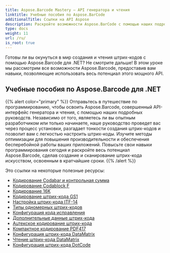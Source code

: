 ```yaml
---
title: Aspose.Barcode Mastery — API генератора и чтения
linktitle: Учебные пособия по Aspose.BarCode
additionalTitle: Ссылки на API Aspose
description: Раскройте возможности Aspose.BarCode с помощью наших подробных руководств. Научитесь шаг за шагом создавать, настраивать и оптимизировать штрих-коды без особых усилий.
type: docs
weight: 11
url: /ru/
is_root: true
---
```


Готовы ли вы окунуться в мир создания и чтения штрих-кодов с помощью Aspose.Barcode для .NET? Не смотрите дальше! В этом уроке мы рассмотрим все возможности Aspose.Barcode, предоставив вам навыки, позволяющие использовать весь потенциал этого мощного API.


## Учебные пособия по Aspose.Barcode для .NET
{{% alert color="primary" %}}
Отправьтесь в путешествие по программированию, чтобы освоить Aspose.Barcode, совершенный API-интерфейс генератора и чтения, с помощью наших подробных руководств. Независимо от того, являетесь ли вы опытным разработчиком или только начинаете, наше руководство проведет вас через процесс установки, разгадает тонкости создания штрих-кодов и позволит вам с легкостью настроить штрих-коды. Изучите методы оптимизации для повышения производительности и обеспечения бесперебойной работы ваших приложений. Повысьте свои навыки программирования сегодня и раскройте весь потенциал Aspose.Barcode, сделав создание и сканирование штрих-кода искусством, освоенным в кратчайшие сроки.
{{% /alert %}}

Это ссылки на некоторые полезные ресурсы:
 
- [Кодирование Codabar и контрольная сумма](./net/codabar-encoding-and-checksum/)
- [Кодирование Codablock F](./net/codablock-f-encoding/)
- [Кодирование 16K](./net/code-16k-encoding/)
- [Кодирование штрих-кода GS1](./net/gs1-barcode-encoding/)
- [Настройка штрих-кода ITF-14](./net/itf-14-barcode-customization/)
- [Типы одномерных штрих-кодов](./net/one-dimensional-barcode-types/)
- [Конфигурация кода исправления](./net/patch-code-configuration/)
- [Дополнительные данные штрих-кода](./net/supplemental-barcode-data/)
- [Ацтекское кодирование штрих-кода](./net/aztec-barcode-encoding/)
- [Компактное кодирование PDF417](./net/compact-pdf417-encoding/)
- [Конфигурация штрих-кода DataMatrix](./net/datamatrix-barcode-configuration/)
- [Чтение штрих-кода DataMatrix](./net/datamatrix-barcode-reading/)
- [Конфигурация штрих-кода DotCode](./net/dotcode-barcode-configuration/)




